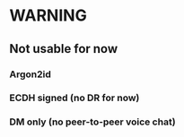 # WARNING

## Not usable for now

### Argon2id

### ECDH signed (no DR for now)

### DM only (no peer-to-peer voice chat)
